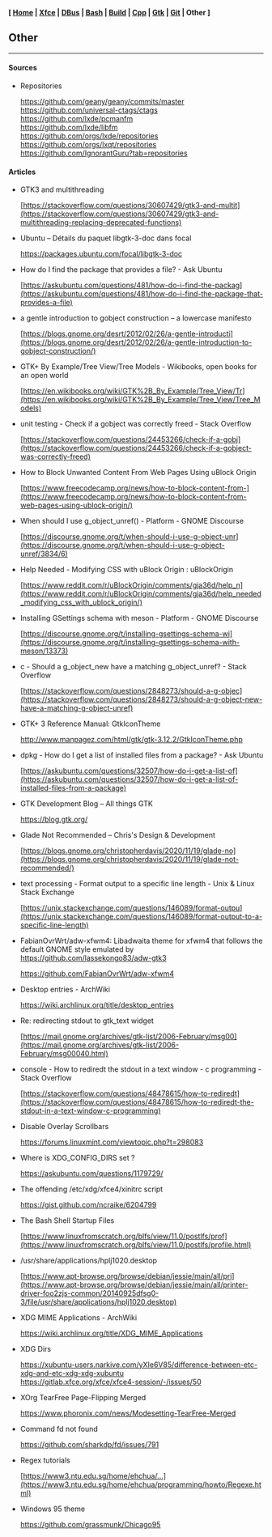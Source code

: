 **[ [Home](00-Home.html) | [Xfce](05-Xfce.html) | [DBus](10-DBus.html) | [Bash](15-Bash.html) | [Build](20-Build.html) | [Cpp](25-Cpp.html) | [Gtk](30-Gtk.html) | [Git](35-Git.html) | Other ]**

## Other

---

#### Sources

* Repositories
    
    https://github.com/geany/geany/commits/master  
    https://github.com/universal-ctags/ctags  
    https://github.com/lxde/pcmanfm  
    https://github.com/lxde/libfm  
    https://github.com/orgs/lxde/repositories  
    https://github.com/orgs/lxqt/repositories  
    https://github.com/IgnorantGuru?tab=repositories  



#### Articles

* GTK3 and multithreading
    
    [https://stackoverflow.com/questions/30607429/gtk3-and-multit](https://stackoverflow.com/questions/30607429/gtk3-and-multithreading-replacing-deprecated-functions)

* Ubuntu – Détails du paquet libgtk-3-doc dans focal
    
    https://packages.ubuntu.com/focal/libgtk-3-doc

* How do I find the package that provides a file? - Ask Ubuntu
    
    [https://askubuntu.com/questions/481/how-do-i-find-the-packag](https://askubuntu.com/questions/481/how-do-i-find-the-package-that-provides-a-file)

* a gentle introduction to gobject construction – a lowercase manifesto
    
    [https://blogs.gnome.org/desrt/2012/02/26/a-gentle-introducti](https://blogs.gnome.org/desrt/2012/02/26/a-gentle-introduction-to-gobject-construction/)

* GTK+ By Example/Tree View/Tree Models - Wikibooks, open books for an open world
    
    [https://en.wikibooks.org/wiki/GTK%2B_By_Example/Tree_View/Tr](https://en.wikibooks.org/wiki/GTK%2B_By_Example/Tree_View/Tree_Models)

* unit testing - Check if a gobject was correctly freed - Stack Overflow
    
    [https://stackoverflow.com/questions/24453266/check-if-a-gobj](https://stackoverflow.com/questions/24453266/check-if-a-gobject-was-correctly-freed)

* How to Block Unwanted Content From Web Pages Using uBlock Origin
    
    [https://www.freecodecamp.org/news/how-to-block-content-from-](https://www.freecodecamp.org/news/how-to-block-content-from-web-pages-using-ublock-origin/)

* When should I use g_object_unref() - Platform - GNOME Discourse
    
    [https://discourse.gnome.org/t/when-should-i-use-g-object-unr](https://discourse.gnome.org/t/when-should-i-use-g-object-unref/3834/6)

* Help Needed - Modifying CSS with uBlock Origin : uBlockOrigin
    
    [https://www.reddit.com/r/uBlockOrigin/comments/gja36d/help_n](https://www.reddit.com/r/uBlockOrigin/comments/gja36d/help_needed_modifying_css_with_ublock_origin/)

* Installing GSettings schema with meson - Platform - GNOME Discourse
    
    [https://discourse.gnome.org/t/installing-gsettings-schema-wi](https://discourse.gnome.org/t/installing-gsettings-schema-with-meson/13373)

* c - Should a g_object_new have a matching g_object_unref? - Stack Overflow
    
    [https://stackoverflow.com/questions/2848273/should-a-g-objec](https://stackoverflow.com/questions/2848273/should-a-g-object-new-have-a-matching-g-object-unref)

* GTK+ 3 Reference Manual: GtkIconTheme
    
    http://www.manpagez.com/html/gtk/gtk-3.12.2/GtkIconTheme.php

* dpkg - How do I get a list of installed files from a package? - Ask Ubuntu
    
    [https://askubuntu.com/questions/32507/how-do-i-get-a-list-of](https://askubuntu.com/questions/32507/how-do-i-get-a-list-of-installed-files-from-a-package)

* GTK Development Blog – All things GTK
    
    https://blog.gtk.org/

* Glade Not Recommended – Chris&#39;s Design &amp; Development
    
    [https://blogs.gnome.org/christopherdavis/2020/11/19/glade-no](https://blogs.gnome.org/christopherdavis/2020/11/19/glade-not-recommended/)

* text processing - Format output to a specific line length - Unix &amp; Linux Stack Exchange
    
    [https://unix.stackexchange.com/questions/146089/format-outpu](https://unix.stackexchange.com/questions/146089/format-output-to-a-specific-line-length)

* FabianOvrWrt/adw-xfwm4: Libadwaita theme for xfwm4 that follows the default GNOME style emulated by https://github.com/lassekongo83/adw-gtk3
    
    https://github.com/FabianOvrWrt/adw-xfwm4

* Desktop entries - ArchWiki
    
    https://wiki.archlinux.org/title/desktop_entries

* Re: redirecting stdout to gtk_text widget
    
    [https://mail.gnome.org/archives/gtk-list/2006-February/msg00](https://mail.gnome.org/archives/gtk-list/2006-February/msg00040.html)

* console - How to rediredt the stdout in a text window - c programming - Stack Overflow
    
    [https://stackoverflow.com/questions/48478615/how-to-rediredt](https://stackoverflow.com/questions/48478615/how-to-rediredt-the-stdout-in-a-text-window-c-programming)

* Disable Overlay Scrollbars
    
    https://forums.linuxmint.com/viewtopic.php?t=298083  

* Where is XDG_CONFIG_DIRS set ?
    
    https://askubuntu.com/questions/1179729/  

* The offending /etc/xdg/xfce4/xinitrc script
    
    https://gist.github.com/ncraike/6204799  

* The Bash Shell Startup Files
    
    [https://www.linuxfromscratch.org/blfs/view/11.0/postlfs/prof](https://www.linuxfromscratch.org/blfs/view/11.0/postlfs/profile.html)  

* /usr/share/applications/hplj1020.desktop
    
    [https://www.apt-browse.org/browse/debian/jessie/main/all/pri](https://www.apt-browse.org/browse/debian/jessie/main/all/printer-driver-foo2zjs-common/20140925dfsg0-3/file/usr/share/applications/hplj1020.desktop)  

* XDG MIME Applications - ArchWiki
    
    https://wiki.archlinux.org/title/XDG_MIME_Applications

* XDG Dirs

    https://xubuntu-users.narkive.com/yXIe6V85/difference-between-etc-xdg-and-etc-xdg-xdg-xubuntu  
    https://gitlab.xfce.org/xfce/xfce4-session/-/issues/50  

* XOrg TearFree Page-Flipping Merged
    
    https://www.phoronix.com/news/Modesetting-TearFree-Merged

* Command fd not found
    
    https://github.com/sharkdp/fd/issues/791

* Regex tutorials
    
    [https://www3.ntu.edu.sg/home/ehchua/...](https://www3.ntu.edu.sg/home/ehchua/programming/howto/Regexe.html)  

* Windows 95 theme
    
    https://github.com/grassmunk/Chicago95


